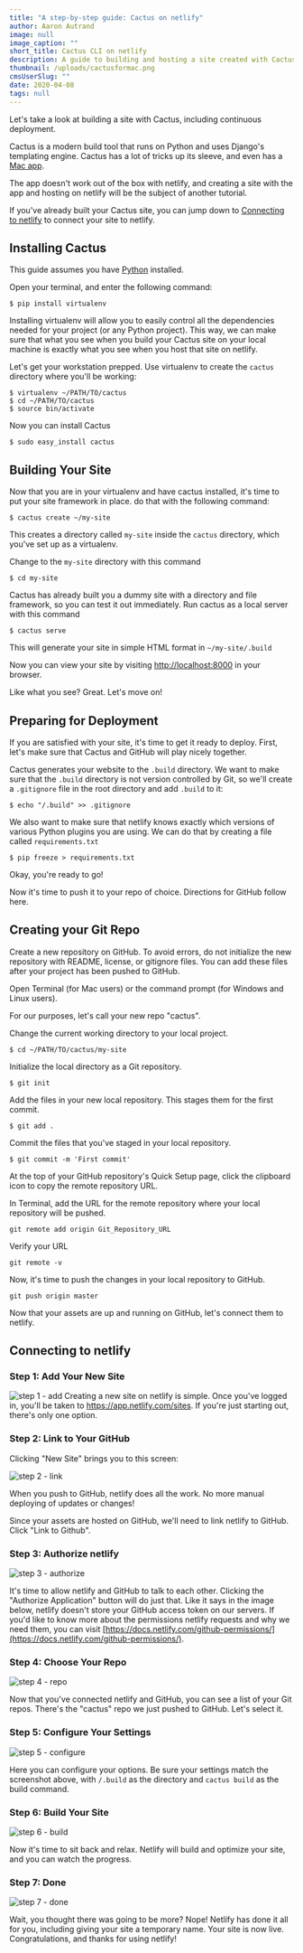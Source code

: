 ```yaml
---
title: "A step-by-step guide: Cactus on netlify"
author: Aaron Autrand
image: null
image_caption: ""
short_title: Cactus CLI on netlify
description: A guide to building and hosting a site created with Cactus on netlify.
thumbnail: /uploads/cactusformac.png
cmsUserSlug: ""
date: 2020-04-08
tags: null
---
```


Let's take a look at building a site with Cactus, including continuous deployment.

Cactus is a modern build tool that runs on Python and uses Django's templating engine. Cactus has a lot of tricks up its sleeve, and even has a [Mac app](http://www.cactusformac.com/).

The app doesn't work out of the box with netlify, and creating a site with the app and hosting on netlify will be the subject of another tutorial.

If you've already built your Cactus site, you can jump down to [Connecting to netlify](#netlifystart) to connect your site to netlify.

<!-- excerpt -->

## Installing Cactus

This guide assumes you have [Python](https://www.python.org/) installed.

Open your terminal, and enter the following command:

```
$ pip install virtualenv
```

Installing virtualenv will allow you to easily control all the dependencies needed for your project (or any Python project). This way, we can make sure that what you see when you build your Cactus site on your local machine is exactly what you see when you host that site on netlify.

Let's get your workstation prepped. Use virtualenv to create the `cactus` directory where you'll be working:

```
$ virtualenv ~/PATH/TO/cactus
$ cd ~/PATH/TO/cactus
$ source bin/activate
```

Now you can install Cactus

```
$ sudo easy_install cactus
```

## **Building Your Site**

Now that you are in your virtualenv and have cactus installed, it's time to put your site framework in place. do that with the following command:

```
$ cactus create ~/my-site
```

This creates a directory called `my-site` inside the `cactus` directory, which you've set up as a virtualenv.

Change to the `my-site` directory with this command

```
$ cd my-site
```

Cactus has already built you a dummy site with a directory and file framework, so you can test it out immediately. Run cactus as a local server with this command

```
$ cactus serve
```

This will generate your site in simple HTML format in `~/my-site/.build`

Now you can view your site by visiting [http://localhost:8000](http://localhost:8000) in your browser.

Like what you see? Great. Let's move on!

## **Preparing for Deployment**

If you are satisfied with your site, it's time to get it ready to deploy. First, let's make sure that Cactus and GitHub will play nicely together.

Cactus generates your website to the `.build` directory. We want to make sure that the `.build` directory is not version controlled by Git, so we'll create a `.gitignore` file in the root directory and add `.build` to it:

```
$ echo "/.build" >> .gitignore
```

We also want to make sure that netlify knows exactly which versions of various Python plugins you are using. We can do that by creating a file called `requirements.txt`

```
$ pip freeze > requirements.txt
```

Okay, you're ready to go!

Now it's time to push it to your repo of choice. Directions for GitHub follow here.

## **Creating your Git Repo**

Create a new repository on GitHub. To avoid errors, do not initialize the new repository with README, license, or gitignore files. You can add these files after your project has been pushed to GitHub.

Open Terminal (for Mac users) or the command prompt (for Windows and Linux users).

For our purposes, let's call your new repo "cactus".

Change the current working directory to your local project.

```
$ cd ~/PATH/TO/cactus/my-site
```

Initialize the local directory as a Git repository.
```
$ git init
```
Add the files in your new local repository. This stages them for the first commit.
```
$ git add .
```
Commit the files that you've staged in your local repository.
```
$ git commit -m 'First commit'
```

At the top of your GitHub repository's Quick Setup page, click the clipboard icon to copy the remote repository URL.

In Terminal, add the URL for the remote repository where your local repository will be pushed.
```
git remote add origin Git_Repository_URL
```
Verify your URL
```
git remote -v
```
Now, it's time to push the changes in your local repository to GitHub.
```
git push origin master
```

Now that your assets are up and running on GitHub, let's connect them to netlify.
<a id="netlifystart"></a>

## **Connecting to netlify**

### Step 1: Add Your New Site

![step 1 - add](https://cloud.githubusercontent.com/assets/6520639/9803638/717820a6-57d9-11e5-838f-d2a732eb0a41.png)
Creating a new site on netlify is simple. Once you've logged in, you'll be taken to https://app.netlify.com/sites. If you're just starting out, there's only one option.

### Step 2: Link to Your GitHub
Clicking "New Site" brings you to this screen:

![step 2 - link](https://cloud.githubusercontent.com/assets/6520639/9803637/7176ac8a-57d9-11e5-9b09-f43dc772a4f9.png)

When you push to GitHub, netlify does all the work. No more manual deploying of updates or changes!

Since your assets are hosted on GitHub, we'll need to link  netlify to GitHub. Click "Link to Github".

### Step 3: Authorize netlify
![step 3 - authorize](https://cloud.githubusercontent.com/assets/6520639/9803635/71760370-57d9-11e5-8bdb-850aa176a22c.png)

It's time to allow netlify and GitHub to talk to each other. Clicking the "Authorize Application" button will do just that. Like it says in the image below, netlify doesn't store your GitHub access token on our servers. If you'd like to know more about the permissions netlify requests and why we need them, you can visit [https://docs.netlify.com/github-permissions/](https://docs.netlify.com/github-permissions/).

### Step 4: Choose Your Repo
![step 4 - repo](/uploads/cactus4.png)

Now that you've connected netlify and GitHub, you can see a list of your Git repos. There's the "cactus" repo we just pushed to GitHub. Let's select it.

### Step 5: Configure Your Settings
![step 5 - configure](/uploads/cactus_settings.png)

Here you can configure your options. Be sure your settings match the screenshot above, with `/.build` as the directory and `cactus build` as the build command.

### Step 6: Build Your Site

![step 6 - build](https://cloud.githubusercontent.com/assets/6520639/9803640/717b9c40-57d9-11e5-9ca4-92f90f8ed005.png)

Now it's time to sit back and relax. Netlify will build and optimize your site, and you can watch the progress.

### Step 7: Done

![step 7 - done](/uploads/cactus7.png)

Wait, you thought there was going to be more? Nope! Netlify has done it all for you, including giving your site a temporary name. Your site is now live. Congratulations, and thanks for using netlify!
